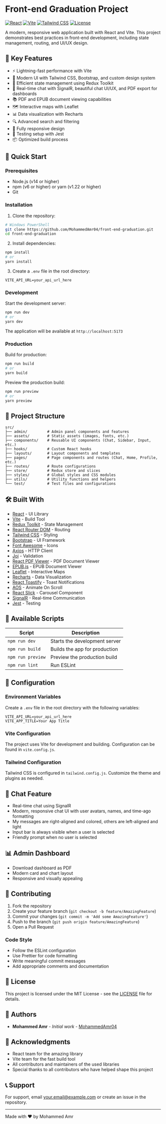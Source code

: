 # Front-end Graduation Project

[![React](https://img.shields.io/badge/React-19.0.0--rc.1-blue.svg)](https://reactjs.org/)
[![Vite](https://img.shields.io/badge/Vite-6.0.5-purple.svg)](https://vitejs.dev/)
[![Tailwind CSS](https://img.shields.io/badge/Tailwind-4.0.6-38B2AC.svg)](https://tailwindcss.com/)
[![License](https://img.shields.io/badge/License-MIT-green.svg)](LICENSE)

A modern, responsive web application built with React and Vite. This project demonstrates best practices in front-end development, including state management, routing, and UI/UX design.

## 🌟 Key Features

- ⚡️ Lightning-fast performance with Vite
- 🎨 Modern UI with Tailwind CSS, Bootstrap, and custom design system
- 🔄 Efficient state management using Redux Toolkit
- 💬 Real-time chat with SignalR, beautiful chat UI/UX, and PDF export for dashboards
- 📚 PDF and EPUB document viewing capabilities
- 🗺️ Interactive maps with Leaflet
- 📊 Data visualization with Recharts
- 🔍 Advanced search and filtering
- 📱 Fully responsive design
- 🧪 Testing setup with Jest
- 📦 Optimized build process

## 🚀 Quick Start

### Prerequisites

- Node.js (v14 or higher)
- npm (v6 or higher) or yarn (v1.22 or higher)
- Git

### Installation

1. Clone the repository:

```bash
# Windows PowerShell
git clone https://github.com/MohammedAmr04/front-end-graduation.git
cd front-end-graduation
```

2. Install dependencies:

```bash
npm install
# or
yarn install
```

3. Create a `.env` file in the root directory:

```env
VITE_API_URL=your_api_url_here
```

### Development

Start the development server:

```bash
npm run dev
# or
yarn dev
```

The application will be available at `http://localhost:5173`

### Production

Build for production:

```bash
npm run build
# or
yarn build
```

Preview the production build:

```bash
npm run preview
# or
yarn preview
```

## 📁 Project Structure

```
src/
├── admin/         # Admin panel components and features
├── assets/        # Static assets (images, fonts, etc.)
├── components/    # Reusable UI components (Chat, Sidebar, Input, etc.)
├── hooks/         # Custom React hooks
├── layouts/       # Layout components and templates
├── pages/         # Page components and routes (Chat, Home, Profile, etc.)
├── routes/        # Route configurations
├── store/         # Redux store and slices
├── styles/        # Global styles and CSS modules
├── utils/         # Utility functions and helpers
└── test/          # Test files and configurations
```

## 🛠️ Built With

- [React](https://reactjs.org/) - UI Library
- [Vite](https://vitejs.dev/) - Build Tool
- [Redux Toolkit](https://redux-toolkit.js.org/) - State Management
- [React Router DOM](https://reactrouter.com/) - Routing
- [Tailwind CSS](https://tailwindcss.com/) - Styling
- [Bootstrap](https://getbootstrap.com/) - UI Framework
- [Font Awesome](https://fontawesome.com/) - Icons
- [Axios](https://axios-http.com/) - HTTP Client
- [Joi](https://joi.dev/) - Validation
- [React PDF Viewer](https://react-pdf-viewer.dev/) - PDF Document Viewer
- [EPUB.js](https://github.com/futurepress/epubjs) - EPUB Document Viewer
- [Leaflet](https://leafletjs.com/) - Interactive Maps
- [Recharts](https://recharts.org/) - Data Visualization
- [React Toastify](https://fkhadra.github.io/react-toastify/) - Toast Notifications
- [AOS](https://michalsnik.github.io/aos/) - Animate On Scroll
- [React Slick](https://react-slick.neostack.com/) - Carousel Component
- [SignalR](https://learn.microsoft.com/en-us/aspnet/core/signalr/introduction) - Real-time Communication
- [Jest](https://jestjs.io/) - Testing

## 📝 Available Scripts

| Script            | Description                   |
| ----------------- | ----------------------------- |
| `npm run dev`     | Starts the development server |
| `npm run build`   | Builds the app for production |
| `npm run preview` | Preview the production build  |
| `npm run lint`    | Run ESLint                    |

## 🔧 Configuration

### Environment Variables

Create a `.env` file in the root directory with the following variables:

```env
VITE_API_URL=your_api_url_here
VITE_APP_TITLE=Your App Title
```

### Vite Configuration

The project uses Vite for development and building. Configuration can be found in `vite.config.js`.

### Tailwind Configuration

Tailwind CSS is configured in `tailwind.config.js`. Customize the theme and plugins as needed.

## 💬 Chat Feature

- Real-time chat using SignalR
- Modern, responsive chat UI with user avatars, names, and time-ago formatting
- My messages are right-aligned and colored, others are left-aligned and light
- Input bar is always visible when a user is selected
- Friendly prompt when no user is selected

## 📊 Admin Dashboard

- Download dashboard as PDF
- Modern card and chart layout
- Responsive and visually appealing

## 🤝 Contributing

1. Fork the repository
2. Create your feature branch (`git checkout -b feature/AmazingFeature`)
3. Commit your changes (`git commit -m 'Add some AmazingFeature'`)
4. Push to the branch (`git push origin feature/AmazingFeature`)
5. Open a Pull Request

### Code Style

- Follow the ESLint configuration
- Use Prettier for code formatting
- Write meaningful commit messages
- Add appropriate comments and documentation

## 📄 License

This project is licensed under the MIT License - see the [LICENSE](LICENSE) file for details.

## 👥 Authors

- **Mohammed Amr** - _Initial work_ - [MohammedAmr04](https://github.com/MohammedAmr04)

## 🙏 Acknowledgments

- React team for the amazing library
- Vite team for the fast build tool
- All contributors and maintainers of the used libraries
- Special thanks to all contributors who have helped shape this project

## 📞 Support

For support, email your.email@example.com or create an issue in the repository.

---

Made with ❤️ by Mohammed Amr
